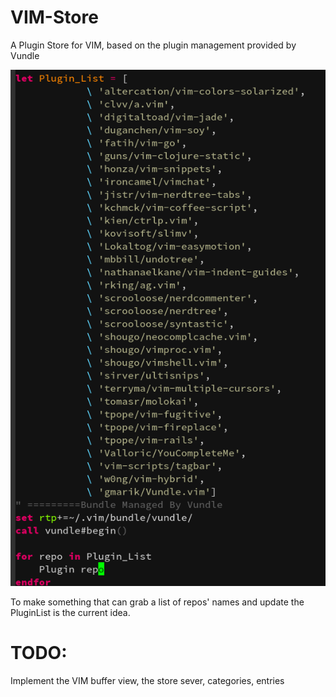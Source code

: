 # VIM-Store
A Plugin Store for VIM, based on the plugin management provided by Vundle

![](1.png)

To make something that can grab a list of repos' names and update the PluginList is the current idea.

# TODO:
Implement the VIM buffer view, the store sever, categories, entries
